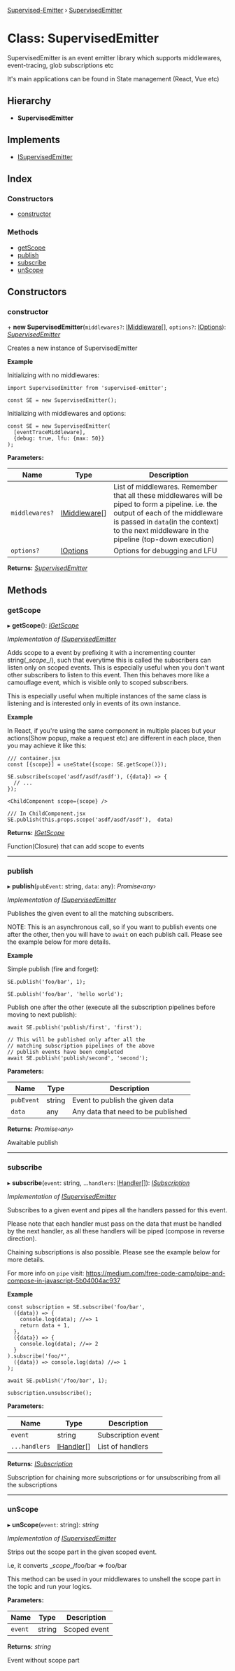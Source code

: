 [Supervised-Emitter](../README.md) › [SupervisedEmitter](supervisedemitter.md)

# Class: SupervisedEmitter

SupervisedEmitter is an event emitter library
which supports middlewares, event-tracing, glob subscriptions etc

It's main applications can be found in
State management (React, Vue etc)

## Hierarchy

* **SupervisedEmitter**

## Implements

* [ISupervisedEmitter](../interfaces/isupervisedemitter.md)

## Index

### Constructors

* [constructor](supervisedemitter.md#constructor)

### Methods

* [getScope](supervisedemitter.md#getscope)
* [publish](supervisedemitter.md#publish)
* [subscribe](supervisedemitter.md#subscribe)
* [unScope](supervisedemitter.md#unscope)

## Constructors

###  constructor

\+ **new SupervisedEmitter**(`middlewares?`: [IMiddleware](../README.md#imiddleware)[], `options?`: [IOptions](../interfaces/ioptions.md)): *[SupervisedEmitter](supervisedemitter.md)*

Creates a new instance of SupervisedEmitter

**Example**

Initializing with no middlewares:
```JS
import SupervisedEmitter from 'supervised-emitter';

const SE = new SupervisedEmitter();
```

Initializing with middlewares and options:
```JS
const SE = new SupervisedEmitter(
  [eventTraceMiddleware],
  {debug: true, lfu: {max: 50}}
);
```

**Parameters:**

Name | Type | Description |
------ | ------ | ------ |
`middlewares?` | [IMiddleware](../README.md#imiddleware)[] | List of middlewares. Remember that all these     middlewares will be piped to form a pipeline. i.e. the output of     each of the middleware is passed in `data`(in the context) to the next     middleware in the pipeline (top-down execution) |
`options?` | [IOptions](../interfaces/ioptions.md) | Options for debugging and LFU  |

**Returns:** *[SupervisedEmitter](supervisedemitter.md)*

## Methods

###  getScope

▸ **getScope**(): *[IGetScope](../README.md#igetscope)*

*Implementation of [ISupervisedEmitter](../interfaces/isupervisedemitter.md)*

Adds scope to a event by prefixing
it with a incrementing counter string(__scope_<counter>_/),
such that everytime this is called the
subscribers can listen only on scoped events.
This is especially useful when you don't want
other subscribers to listen to this event.
Then this behaves more like a camouflage event,
which is visible only to scoped subscribers.

This is especially useful when multiple
instances of the same class is listening and
is interested only in events of its own instance.

**Example**

In React, if you're using the same component in
multiple places but your actions(Show popup, make a request etc)
are different in each place, then you may achieve it like this:
```JSX
/// container.jsx
const [{scope}] = useState({scope: SE.getScope()});

SE.subscribe(scope('asdf/asdf/asdf'), ({data}) => {
  // ...
});

<ChildComponent scope={scope} />

/// In ChildComponent.jsx
SE.publish(this.props.scope('asdf/asdf/asdf'),  data)
```

**Returns:** *[IGetScope](../README.md#igetscope)*

Function(Closure) that can add scope to events

___

###  publish

▸ **publish**(`pubEvent`: string, `data`: any): *Promise‹any›*

*Implementation of [ISupervisedEmitter](../interfaces/isupervisedemitter.md)*

Publishes the given event to all the matching
subscribers.

NOTE: This is an asynchronous call, so if you want to
publish events one after the other, then you will have
to `await` on each publish call.
Please see the example below for more details.

**Example**

Simple publish (fire and forget):
```JS
SE.publish('foo/bar', 1);

SE.publish('foo/bar', 'hello world');
```

Publish one after the other (execute all the subscription pipelines before moving to next publish):
```JS
await SE.publish('publish/first', 'first');

// This will be published only after all the
// matching subscription pipelines of the above
// publish events have been completed
await SE.publish('publish/second', 'second');
```

**Parameters:**

Name | Type | Description |
------ | ------ | ------ |
`pubEvent` | string | Event to publish the given data |
`data` | any | Any data that need to be published  |

**Returns:** *Promise‹any›*

Awaitable publish

___

###  subscribe

▸ **subscribe**(`event`: string, ...`handlers`: [IHandler](../README.md#ihandler)[]): *[ISubscription](../interfaces/isubscription.md)*

*Implementation of [ISupervisedEmitter](../interfaces/isupervisedemitter.md)*

Subscribes to a given event and pipes all the
handlers passed for this event.

Please note that each handler must pass on the
data that must be handled by the next handler, as
all these handlers will be piped (compose in reverse direction).

Chaining subscriptions is also possible. Please see the
example below for more details.

For more info on `pipe` visit:
https://medium.com/free-code-camp/pipe-and-compose-in-javascript-5b04004ac937

**Example**

```JS
const subscription = SE.subscribe('foo/bar',
  ({data}) => {
    console.log(data); //=> 1
    return data + 1,
  },
  ({data}) => {
    console.log(data); //=> 2
  }
).subscribe('foo/*',
  ({data}) => console.log(data) //=> 1
);

await SE.publish('/foo/bar', 1);

subscription.unsubscribe();
```

**Parameters:**

Name | Type | Description |
------ | ------ | ------ |
`event` | string | Subscription event |
`...handlers` | [IHandler](../README.md#ihandler)[] | List of handlers  |

**Returns:** *[ISubscription](../interfaces/isubscription.md)*

Subscription for chaining more subscriptions or
   for unsubscribing from all the subscriptions

___

###  unScope

▸ **unScope**(`event`: string): *string*

*Implementation of [ISupervisedEmitter](../interfaces/isupervisedemitter.md)*

Strips out the scope part in the given
scoped event.

i.e, it converts __scope_<number>_/foo/bar => foo/bar

This method can be used in your middlewares
to unshell the scope part in the topic and run
your logics.

**Parameters:**

Name | Type | Description |
------ | ------ | ------ |
`event` | string | Scoped event  |

**Returns:** *string*

Event without scope part
